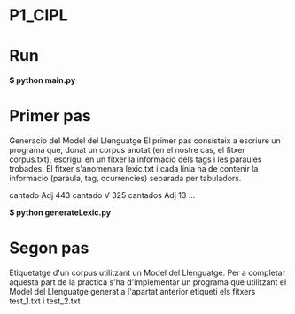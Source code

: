 # P1_CIPL

<h1>Run</h1>

<b>$ python main.py</b>

<h1>Primer pas</h1>

Generacio del Model del Llenguatge El primer pas consisteix
a escriure un programa que, donat un corpus anotat (en el nostre cas,
el fitxer corpus.txt), escrigui en un fitxer la informacio dels tags i les paraules
trobades. El fitxer s'anomenara lexic.txt i cada linia ha de contenir la
informacio (paraula, tag, ocurrencies) separada per tabuladors.

cantado Adj 443
cantado V 325
cantados Adj 13
...

<b>$ python generateLexic.py</b>

<h1>Segon pas</h1>

Etiquetatge d'un corpus utilitzant un Model del Llenguatge. 
Per a completar aquesta part de la practica s'ha d'implementar un programa 
que utilitzant el Model del Llenguatge generat a l'apartat anterior etiqueti 
els fitxers test_1.txt i test_2.txt

